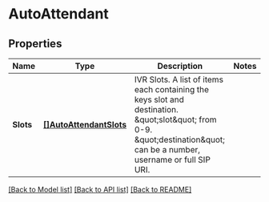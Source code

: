 # AutoAttendant

## Properties

Name | Type | Description | Notes
------------ | ------------- | ------------- | -------------
**Slots** | [**[]AutoAttendantSlots**](AutoAttendant_slots.md) | IVR Slots. A list of items each containing the keys slot and destination. \&quot;slot\&quot; from 0-9. \&quot;destination\&quot; can be a number, username or full SIP URI. | 

[[Back to Model list]](../README.md#documentation-for-models) [[Back to API list]](../README.md#documentation-for-api-endpoints) [[Back to README]](../README.md)


